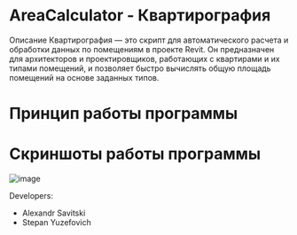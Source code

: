 # AreaCalculator - Квартирография 
Описание
Квартирография — это скрипт для автоматического расчета и обработки данных по помещениям в проекте Revit. Он предназначен для архитекторов и проектировщиков, работающих с квартирами и их типами помещений, и позволяет быстро вычислять общую площадь помещений на основе заданных типов.


# Принцип работы программы


# Скриншоты работы программы
![image](https://github.com/user-attachments/assets/9d95fc82-0227-47b8-8533-b7648bb84cdb)





                
Developers:
 + Alexandr Savitski
 + Stepan Yuzefovich

